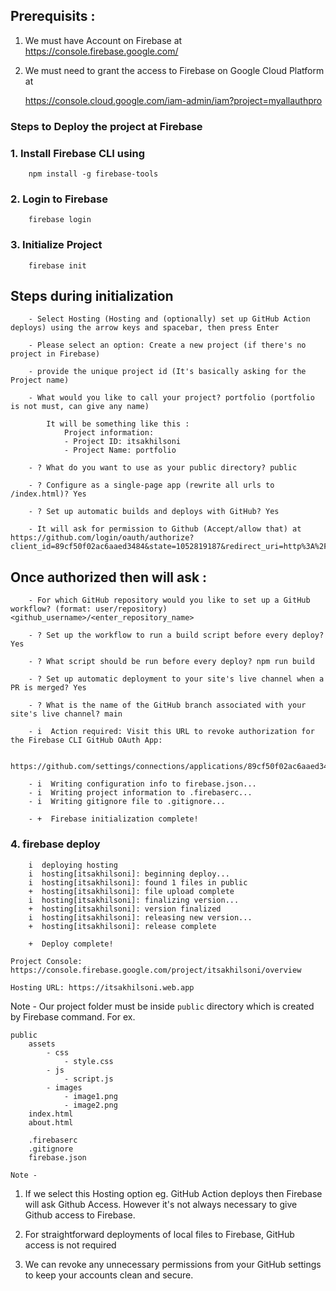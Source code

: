 
## Prerequisits :

1. We must have Account on Firebase at https://console.firebase.google.com/

2. We must need to grant the access to Firebase on Google Cloud Platform at 

    https://console.cloud.google.com/iam-admin/iam?project=myallauthpro



### Steps to Deploy the project at Firebase


### 1. Install Firebase CLI using
    
        npm install -g firebase-tools

### 2. Login to Firebase

        firebase login

### 3. Initialize Project

        firebase init



Steps during initialization
---------------------------

        - Select Hosting (Hosting and (optionally) set up GitHub Action deploys) using the arrow keys and spacebar, then press Enter

        - Please select an option: Create a new project (if there's no project in Firebase)
            
        - provide the unique project id (It's basically asking for the Project name)
            
        - What would you like to call your project? portfolio (portfolio is not must, can give any name)

            It will be something like this :
                Project information:
                - Project ID: itsakhilsoni
                - Project Name: portfolio
            
        - ? What do you want to use as your public directory? public
        
        - ? Configure as a single-page app (rewrite all urls to /index.html)? Yes
            
        - ? Set up automatic builds and deploys with GitHub? Yes

        - It will ask for permission to Github (Accept/allow that) at https://github.com/login/oauth/authorize?client_id=89cf50f02ac6aaed3484&state=1052819187&redirect_uri=http%3A%2F%2Flocalhost%3A9005&scope=read%3Auser%20repo%20public_repo


Once authorized then will ask :
-------------------------------
                
        - For which GitHub repository would you like to set up a GitHub workflow? (format: user/repository) <github_username>/<enter_repository_name>
            
        - ? Set up the workflow to run a build script before every deploy? Yes
            
        - ? What script should be run before every deploy? npm run build

        - ? Set up automatic deployment to your site's live channel when a PR is merged? Yes
            
        - ? What is the name of the GitHub branch associated with your site's live channel? main

        - i  Action required: Visit this URL to revoke authorization for the Firebase CLI GitHub OAuth App:
            
            https://github.com/settings/connections/applications/89cf50f02ac6aaed3484
            
        - i  Writing configuration info to firebase.json...
        - i  Writing project information to .firebaserc...
        - i  Writing gitignore file to .gitignore...

        - +  Firebase initialization complete!


### 4. firebase deploy

        i  deploying hosting
        i  hosting[itsakhilsoni]: beginning deploy...
        i  hosting[itsakhilsoni]: found 1 files in public
        +  hosting[itsakhilsoni]: file upload complete
        i  hosting[itsakhilsoni]: finalizing version...
        +  hosting[itsakhilsoni]: version finalized
        i  hosting[itsakhilsoni]: releasing new version...
        +  hosting[itsakhilsoni]: release complete

        +  Deploy complete!

    Project Console: https://console.firebase.google.com/project/itsakhilsoni/overview
    
    Hosting URL: https://itsakhilsoni.web.app


Note - Our project folder must be inside `public` directory which is created by Firebase command. For ex.


    public
        assets
            - css
                - style.css
            - js
                - script.js
            - images
                - image1.png
                - image2.png
        index.html
        about.html

        .firebaserc
        .gitignore
        firebase.json



`Note -` 

1. If we select this Hosting option eg. GitHub Action deploys then Firebase will ask Github Access. However it's not always necessary to give Github access to Firebase.

2. For straightforward deployments of local files to Firebase, GitHub access is not required

3. We can revoke any unnecessary permissions from your GitHub settings to keep your accounts clean and secure.
